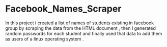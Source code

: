 # Facebook_Names_Scraper
 In this project i created a list of names of students existing in facebook group by scraping the data from the HTML document , then I generated random passwords for each student and finally used that data to add them as users of a linux operating system .
